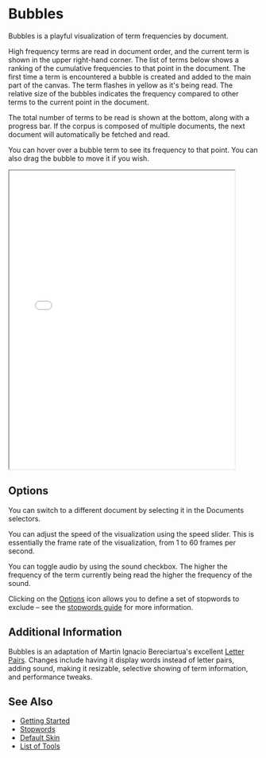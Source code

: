 # Bubbles

Bubbles is a playful visualization of term frequencies by document.

High frequency terms are read in document order, and the current term is shown in the upper right-hand corner. The list of terms below shows a ranking of the cumulative frequencies to that point in the document. The first time a term is encountered a bubble is created and added to the main part of the canvas. The term flashes in yellow as it's being read. The relative size of the bubbles indicates the frequency compared to other terms to the current point in the document.

The total number of terms to be read is shown at the bottom, along with a progress bar. If the corpus is composed of multiple documents, the next document will automatically be fetched and read.

You can hover over a bubble term to see its frequency to that point. You can also drag the bubble to move it if you wish.

<iframe src="../tool/Bubbles/?corpus=austen" style="width: 90%; height: 600px;"></iframe>

## Options

You can switch to a different document by selecting it in the Documents selectors.

You can adjust the speed of the visualization using the speed slider. This is essentially the frame rate of the visualization, from 1 to 60 frames per second.

You can toggle audio by using the sound checkbox. The higher the frequency of the term currently being read the higher the frequency of the sound.

Clicking on the [Options](#!/guide/options) icon allows you to define a set of stopwords to exclude – see the [stopwords guide](#!/guide/stopwords) for more information.

## Additional Information

Bubbles is an adaptation of Martin Ignacio Bereciartua's excellent [Letter Pairs](https://www.m-i-b.com.ar/letters/en/). Changes include having it display words instead of letter pairs, adding sound, making it resizable, selective showing of term information, and performance tweaks.

## See Also

- [Getting Started](#!/guide/start)
- [Stopwords](#!/guide/stopwords)
- [Default Skin](#!/guide/skins-section-default-skin)
- [List of Tools](#!/guide/tools)
